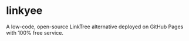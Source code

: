 # linkyee
A low-code, open-source LinkTree alternative deployed on GitHub Pages with 100% free service.
